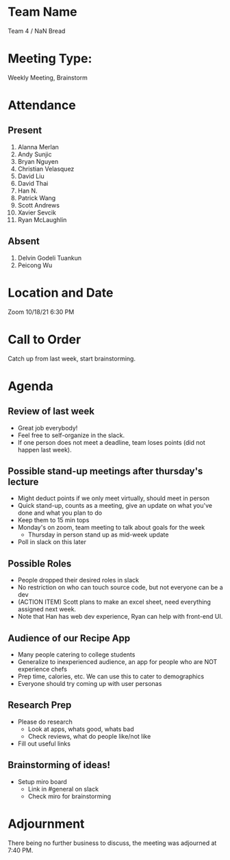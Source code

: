 # Team Name
Team 4 / NaN Bread

# Meeting Type:
Weekly Meeting, Brainstorm

# Attendance
## Present
1. Alanna Merlan
2. Andy Sunjic
3. Bryan Nguyen
4. Christian Velasquez
5. David Liu
6. David Thai
7. Han N.
8. Patrick Wang
9. Scott Andrews
10. Xavier Sevcik
11. Ryan McLaughlin
## Absent
1. Delvin Godeli Tuankun
2. Peicong Wu

# Location and Date
Zoom 10/18/21 6:30 PM

# Call to Order
Catch up from last week, start brainstorming.

# Agenda
## Review of last week
* Great job everybody!
* Feel free to self-organize in the slack.
* If one person does not meet a deadline, team loses points (did not happen last week).

## Possible stand-up meetings after thursday's lecture
* Might deduct points if we only meet virtually, should meet in person
* Quick stand-up, counts as a meeting, give an update on what you've done and what you plan to do
* Keep them to 15 min tops
* Monday's on zoom, team meeting to talk about goals for the week
  * Thursday in person stand up as mid-week update
* Poll in slack on this later

## Possible Roles
* People dropped their desired roles in slack
* No restriction on who can touch source code, but not everyone can be a dev
* (ACTION ITEM) Scott plans to make an excel sheet, need everything assigned next week. 
* Note that Han has web dev experience, Ryan can help with front-end UI. 

## Audience of our Recipe App
* Many people catering to college students
* Generalize to inexperienced audience, an app for people who are NOT experience chefs
* Prep time, calories, etc. We can use this to cater to demographics
* Everyone should try coming up with user personas

## Research Prep
* Please do research
  * Look at apps, whats good, whats bad
  * Check reviews, what do people like/not like
* Fill out useful links

## Brainstorming of ideas!
* Setup miro board
  * Link in #general on slack
  * Check miro for brainstorming

# Adjournment
There being no further business to discuss, the meeting was adjourned at 7:40 PM.

